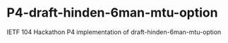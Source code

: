 # P4-draft-hinden-6man-mtu-option
IETF 104 Hackathon P4 implementation of draft-hinden-6man-mtu-option
